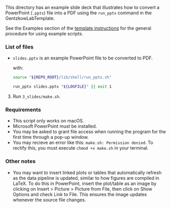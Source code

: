 This directory has an example slide deck that illustrates how to convert a PowerPoint (`.pptx`) file into a PDF using the `run_pptx` command in the GentzkowLabTemplate.

See the Examples section of the [template instructions](https://github.com/gentzkow/GentzkowLabTemplate/wiki#examples) for the general procedure for using example scripts.

### List of files

* `slides.pptx` is an example PowerPoint file to be converted to PDF.



    with:

    ```bash
    source "${REPO_ROOT}/lib/shell/run_pptx.sh"
    ```
    ```bash
    run_pptx slides.pptx "${LOGFILE}" || exit 1
    ```

3. Run `3_slides/make.sh`.

### Requirements

* This script only works on macOS.
* Microsoft PowerPoint must be installed.
* You may be asked to grant file access when running the program for the first time through a pop-up window.
* You may recieve an error like this: `make.sh: Permission denied`. To rectify this, you must execute `chmod +x make.sh` in your terminal. 

### Other notes
* You may want to insert linked plots or tables that automatically refresh as the data pipeline is updated, similar to how figures are compiled in LaTeX. To do this in PowerPoint, insert the plot/table as an image by clicking on Insert > Picture > Picture from File, then click on Show Options and check Link to File. This ensures the image updates whenever the source file changes.